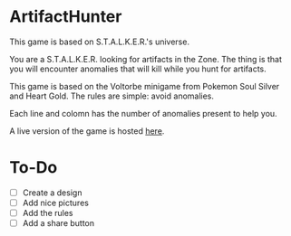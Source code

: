 ArtifactHunter
==============

This game is based on S.T.A.L.K.E.R.'s universe.

You are a S.T.A.L.K.E.R. looking for artifacts in the Zone. The thing is that you will encounter anomalies that will kill while you hunt for artifacts.

This game is based on the Voltorbe minigame from Pokemon Soul Silver and Heart Gold. The rules are simple: avoid anomalies.

Each line and colomn has the number of anomalies present to help you.

A live version of the game is hosted [here](http://artifacthunter.senpaisilver.com/).

To-Do
=====

- [ ] Create a design
- [ ] Add nice pictures
- [ ] Add the rules
- [ ] Add a share button
